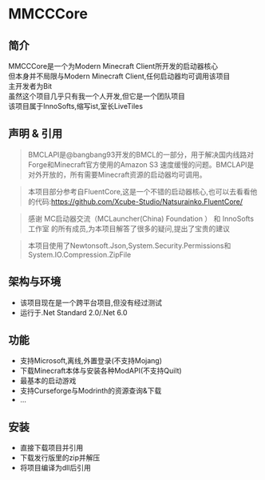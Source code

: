 ﻿# MMCCCore
## 简介
MMCCCore是一个为Modern Minecraft Client所开发的启动器核心  
但本身并不局限与Modern Minecraft Client,任何启动器均可调用该项目  
主开发者为Bit  
虽然这个项目几乎只有我一个人开发,但它是一个团队项目  
该项目属于InnoSofts,缩写ist,室长LiveTiles  
## 声明 & 引用
>BMCLAPI是@bangbang93开发的BMCL的一部分，用于解决国内线路对Forge和Minecraft官方使用的Amazon S3 速度缓慢的问题。BMCLAPI是对外开放的，所有需要Minecraft资源的启动器均可调用。

>本项目部分参考自FluentCore,这是一个不错的启动器核心,也可以去看看他的代码:https://github.com/Xcube-Studio/Natsurainko.FluentCore/

>感谢 MC启动器交流（MCLauncher(China) Foundation ） 和 InnoSofts工作室 的所有成员,为本项目解答了很多的疑问,提出了宝贵的建议

>本项目使用了Newtonsoft.Json,System.Security.Permissions和System.IO.Compression.ZipFile
## 架构与环境
+ 该项目现在是一个跨平台项目,但没有经过测试  
+ 运行于.Net Standard 2.0/.Net 6.0  
## 功能
+ 支持Microsoft,离线,外置登录(不支持Mojang)  
+ 下载Minecraft本体与安装各种ModAPI(不支持Quilt)
+ 最基本的启动游戏
+ 支持Curseforge与Modrinth的资源查询&下载
+ ...
## 安装
+ 直接下载项目并引用
+ 下载发行版里的zip并解压
+ 将项目编译为dll后引用
